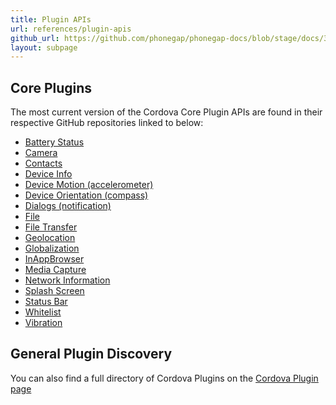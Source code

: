 ```yaml
---
title: Plugin APIs
url: references/plugin-apis
github_url: https://github.com/phonegap/phonegap-docs/blob/stage/docs/3-references/plugin-apis.html.md
layout: subpage
---
```


## Core Plugins

The most current version of the Cordova Core Plugin APIs are found in their respective GitHub repositories linked to below:

- [Battery Status](https://github.com/apache/cordova-plugin-battery-status)
- [Camera](https://github.com/apache/cordova-plugin-camera)
- [Contacts](https://github.com/apache/cordova-plugin-contacts)
- [Device Info](https://github.com/apache/cordova-plugin-device)
- [Device Motion (accelerometer)](https://github.com/apache/cordova-plugin-device-motion)
- [Device Orientation (compass)](https://github.com/apache/cordova-plugin-device-orientation)
- [Dialogs (notification)](https://github.com/apache/cordova-plugin-dialogs)
- [File](https://github.com/apache/cordova-plugin-file)
- [File Transfer](https://github.com/apache/cordova-plugin-file-transfer)
- [Geolocation](https://github.com/apache/cordova-plugin-geolocation)
- [Globalization](https://github.com/apache/cordova-plugin-globalization)
- [InAppBrowser](https://github.com/apache/cordova-plugin-inappbrowser)
- [Media Capture](https://github.com/apache/cordova-plugin-media-capture)
- [Network Information](https://github.com/apache/cordova-plugin-network-information)
- [Splash Screen](https://github.com/apache/cordova-plugin-splashscreen)
- [Status Bar](https://github.com/apache/cordova-plugin-statusbar)
- [Whitelist](https://github.com/apache/cordova-plugin-whitelist)
- [Vibration](https://github.com/apache/cordova-plugin-vibration)

## General Plugin Discovery

You can also find a full directory of Cordova Plugins on the [Cordova Plugin page](http://cordova.apache.org/plugins/)
